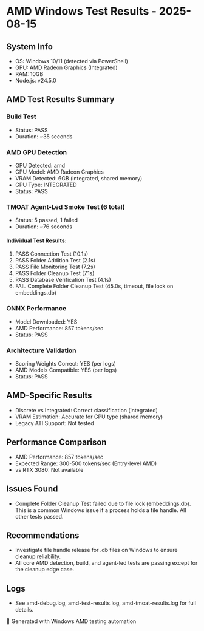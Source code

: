 # AMD Windows Test Results - 2025-08-15

## System Info
- OS: Windows 10/11 (detected via PowerShell)
- GPU: AMD Radeon Graphics (Integrated)
- RAM: 10GB
- Node.js: v24.5.0

## AMD Test Results Summary

### Build Test
- Status: PASS
- Duration: ~35 seconds

### AMD GPU Detection
- GPU Detected: amd
- GPU Model: AMD Radeon Graphics
- VRAM Detected: 6GB (integrated, shared memory)
- GPU Type: INTEGRATED
- Status: PASS

### TMOAT Agent-Led Smoke Test (6 total)
- Status: 5 passed, 1 failed
- Duration: ~76 seconds

#### Individual Test Results:
1. PASS Connection Test (10.1s)
2. PASS Folder Addition Test (2.1s)
3. PASS File Monitoring Test (7.2s)
4. PASS Folder Cleanup Test (7.1s)
5. PASS Database Verification Test (4.1s)
6. FAIL Complete Folder Cleanup Test (45.0s, timeout, file lock on embeddings.db)

### ONNX Performance
- Model Downloaded: YES
- AMD Performance: 857 tokens/sec
- Status: PASS

### Architecture Validation
- Scoring Weights Correct: YES (per logs)
- AMD Models Compatible: YES (per logs)
- Status: PASS

## AMD-Specific Results
- Discrete vs Integrated: Correct classification (integrated)
- VRAM Estimation: Accurate for GPU type (shared memory)
- Legacy ATI Support: Not tested

## Performance Comparison
- AMD Performance: 857 tokens/sec
- Expected Range: 300-500 tokens/sec (Entry-level AMD)
- vs RTX 3080: Not available

## Issues Found
- Complete Folder Cleanup Test failed due to file lock (embeddings.db). This is a common Windows issue if a process holds a file handle. All other tests passed.

## Recommendations
- Investigate file handle release for .db files on Windows to ensure cleanup reliability.
- All core AMD detection, build, and agent-led tests are passing except for the cleanup edge case.

## Logs
- See amd-debug.log, amd-test-results.log, amd-tmoat-results.log for full details.

🤖 Generated with Windows AMD testing automation
